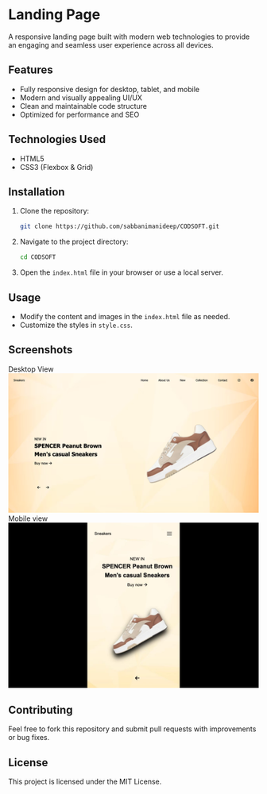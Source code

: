 # Landing Page

A responsive landing page built with modern web technologies to provide an engaging and seamless user experience across all devices.

## Features
- Fully responsive design for desktop, tablet, and mobile
- Modern and visually appealing UI/UX
- Clean and maintainable code structure
- Optimized for performance and SEO

## Technologies Used
- HTML5
- CSS3 (Flexbox & Grid)

## Installation
1. Clone the repository:
   ```sh
   git clone https://github.com/sabbanimanideep/CODSOFT.git
   ```
2. Navigate to the project directory:
   ```sh
   cd CODSOFT
   ```
3. Open the `index.html` file in your browser or use a local server.

## Usage
- Modify the content and images in the `index.html` file as needed.
- Customize the styles in `style.css`.

## Screenshots
Desktop View
![alt text](desktopview.png)
Mobile view
![alt text](https://github.com/sabbanimanideep/CODSOFT/blob/main/Task02/WhatsApp%20Image%202025-03-07%20at%209.13.12%20PM.jpeg?raw=true)

## Contributing
Feel free to fork this repository and submit pull requests with improvements or bug fixes.

## License
This project is licensed under the MIT License.

